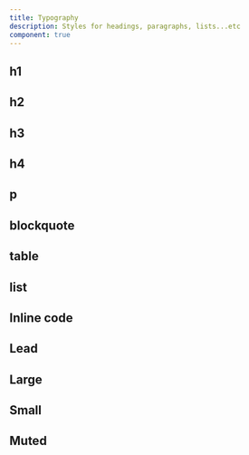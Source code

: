 ```yaml
---
title: Typography
description: Styles for headings, paragraphs, lists...etc
component: true
---
```


<script>
  import { ComponentPreview } from "$lib/components/docs"
</script>

<ComponentPreview name="typography-demo">

<div></div>

</ComponentPreview>

## h1

<ComponentPreview name="typography-h1">

<div></div>

</ComponentPreview>

## h2

<ComponentPreview name="typography-h2">

<div></div>

</ComponentPreview>

## h3

<ComponentPreview name="typography-h3">

<div></div>

</ComponentPreview>

## h4

<ComponentPreview name="typography-h4">

<div></div>

</ComponentPreview>

## p

<ComponentPreview name="typography-p">

<div></div>

</ComponentPreview>

## blockquote

<ComponentPreview name="typography-blockquote">

<div></div>

</ComponentPreview>

## table

<ComponentPreview name="typography-table">

<div></div>

</ComponentPreview>

## list

<ComponentPreview name="typography-list">

<div></div>

</ComponentPreview>

## Inline code

<ComponentPreview name="typography-inline-code">

<div></div>

</ComponentPreview>

## Lead

<ComponentPreview name="typography-lead">

<div></div>

</ComponentPreview>

## Large

<ComponentPreview name="typography-large">

<div></div>

</ComponentPreview>

## Small

<ComponentPreview name="typography-small">

<div></div>

</ComponentPreview>

## Muted

<ComponentPreview name="typography-muted">

<div></div>

</ComponentPreview>
